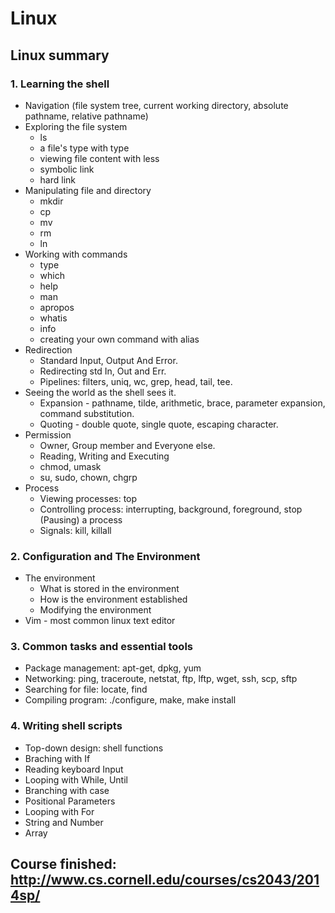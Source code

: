 # Linux
## Linux summary

### 1. Learning the shell
  - Navigation (file system tree, current working directory, absolute pathname, relative pathname)
  - Exploring the file system
    + ls
    + a file's type with type
    + viewing file content with less
    + symbolic link
    + hard link
  - Manipulating file and directory
    + mkdir
    + cp
    + mv
    + rm
    + ln
  - Working with commands
    + type 
    + which
    + help
    + man
    + apropos
    + whatis
    + info
    + creating your own command with alias
  - Redirection
    + Standard Input, Output And Error.
    + Redirecting std In, Out and Err.
    + Pipelines: filters, uniq, wc, grep, head, tail, tee.
  - Seeing the world as the shell sees it.
    + Expansion - pathname, tilde, arithmetic, brace, parameter expansion, command substitution.
    + Quoting - double quote, single quote, escaping character.
  - Permission
    + Owner, Group member and Everyone else.
    + Reading, Writing and Executing
    + chmod, umask
    + su, sudo, chown, chgrp
  - Process
    + Viewing processes: top
    + Controlling process: interrupting, background, foreground, stop (Pausing) a process
    + Signals: kill, killall
    
### 2. Configuration and The Environment
  - The environment
    + What is stored in the environment
    + How is the environment established
    + Modifying the environment
  - Vim - most common linux text editor
  
### 3. Common tasks and essential tools
  - Package management: apt-get, dpkg, yum
  - Networking: ping, traceroute, netstat, ftp, lftp, wget, ssh, scp, sftp
  - Searching for file: locate, find
  - Compiling program: ./configure, make, make install
  
### 4. Writing shell scripts
  - Top-down design: shell functions
  - Braching with If
  - Reading keyboard Input
  - Looping with While, Until
  - Branching with case
  - Positional Parameters
  - Looping with For
  - String and Number
  - Array
  
  ## Course finished: http://www.cs.cornell.edu/courses/cs2043/2014sp/

